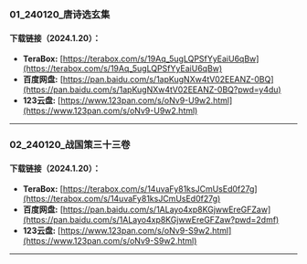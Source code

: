 ### 01_240120_唐诗选玄集

#### 下载链接（2024.1.20）：
- **TeraBox:** [https://terabox.com/s/19Aq_5ugLQPSfYyEaiU6qBw](https://terabox.com/s/19Aq_5ugLQPSfYyEaiU6qBw)
- **百度网盘:** [https://pan.baidu.com/s/1apKugNXw4tV02EEANZ-0BQ](https://pan.baidu.com/s/1apKugNXw4tV02EEANZ-0BQ?pwd=y4du) 
- **123云盘:** [https://www.123pan.com/s/oNv9-U9w2.html](https://www.123pan.com/s/oNv9-U9w2.html)

---
### 02_240120_战国策三十三卷

#### 下载链接（2024.1.20）：
- **TeraBox:** [https://terabox.com/s/14uvaFy81ksJCmUsEd0f27g](https://terabox.com/s/14uvaFy81ksJCmUsEd0f27g)
- **百度网盘:** [https://pan.baidu.com/s/1ALayo4xp8KGjwwEreGFZaw](https://pan.baidu.com/s/1ALayo4xp8KGjwwEreGFZaw?pwd=2dmf) 
- **123云盘:** [https://www.123pan.com/s/oNv9-S9w2.html](https://www.123pan.com/s/oNv9-S9w2.html)

---
